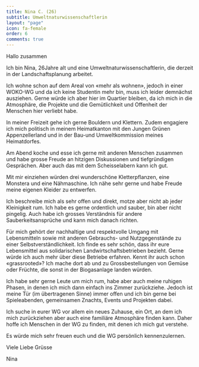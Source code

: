 ```yaml
---
title: Nina C. (26)
subtitle: Umweltnaturwissenschaftlerin
layout: "page"
icon: fa-female
order: 6
comments: true
---
```


Hallo zusammen



Ich bin Nina, 26Jahre alt und eine Umweltnaturwissenschaftlerin, die derzeit in der Landschaftsplanung arbeitet.



Ich wohne schon auf dem Areal von «mehr als wohnen», jedoch in einer WOKO-WG und da ich keine Studentin mehr bin, muss ich leider demnächst ausziehen. Gerne würde ich aber hier im Quartier bleiben, da ich mich in die Atmosphäre, die Projekte und die Gemütlichkeit und Offenheit der Menschen hier verliebt habe.



In meiner Freizeit gehe ich gerne Bouldern und Klettern. Zudem engagiere ich mich politisch in meinem Heimatkanton mit den Jungen Grünen Appenzellerland und in der Bau-und Umweltkommission meines Heimatdorfes.

Am Abend koche und esse ich gerne mit anderen Menschen zusammen und habe grosse Freude an hitzigen Diskussionen und tiefgründigen Gesprächen. Aber auch das mit dem Scheisselabern kann ich gut.



Mit mir einziehen würden drei wunderschöne Kletterpflanzen, eine Monstera und eine Nähmaschine. Ich nähe sehr gerne und habe Freude meine eigenen Kleider zu entwerfen.



Ich beschreibe mich als sehr offen und direkt, motze aber nicht ab jeder Kleinigkeit rum. Ich habe es gerne ordentlich und sauber, bin aber nicht pingelig. Auch habe ich grosses Verständnis für andere Sauberkeitsansprüche und kann mich danach richten.



Für mich gehört der nachhaltige und respektvolle Umgang mit Lebensmitteln sowie mit anderen Gebrauchs- und Nutzgegenstände zu einer Selbstverständlichkeit. Ich finde es sehr schön, dass ihr eure Lebensmittel aus solidarischen Landwirtschaftsbetrieben bezieht. Gerne würde ich auch mehr über diese Betriebe erfahren. Kennt ihr auch schon «grassrooted»? Ich mache dort ab und zu Grossbestellungen von Gemüse oder Früchte, die sonst in der Biogasanlage landen würden.



Ich habe sehr gerne Leute um mich rum, habe aber auch meine ruhigen Phasen, in denen ich mich dann einfach ins Zimmer zurückziehe. Jedoch ist meine Tür (im übertragenen Sinne) immer offen und ich bin gerne bei Spieleabenden, gemeinsamen Znachts, Events und Projekten dabei.



Ich suche in eurer WG vor allem ein neues Zuhause, ein Ort, an dem ich mich zurückziehen aber auch eine familiäre Atmosphäre finden kann. Daher hoffe ich Menschen in der WG zu finden, mit denen ich mich gut verstehe.



Es würde mich sehr freuen euch und die WG persönlich kennenzulernen.



Viele Liebe Grüsse

Nina